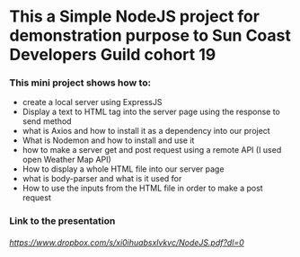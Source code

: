 # This a Simple NodeJS project for demonstration purpose to Sun Coast Developers Guild cohort 19

### This mini project shows how to:

- create a local server using ExpressJS
- Display a text to HTML tag into the server page using the response to send method
- what is Axios and how to install it as a dependency into our project
- What is Nodemon and how to install and use it
- how to make a server get and post request using a remote API (I used open Weather Map API)
- How to display a whole HTML file into our server page
- what is body-parser and what is it used for
- How to use the inputs from the HTML file in order to make a post request

### Link to the presentation

###### https://www.dropbox.com/s/xi0ihuabsxlvkvc/NodeJS.pdf?dl=0
